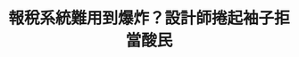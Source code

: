 ---
layout: post
title: "報稅系統難用到爆炸？設計師捲起袖子拒當酸民"
tags:
  - "資訊系統"
  - "財政"
  - "公私協力"
id: 7
thumbnail: "/images/post/7/1ihCJaDoRi91kt1RUoVXURzLxKgkEuCJ-.jpg"
description: "開放政府第7次協作會議 「報稅軟體難用到爆炸」"
color: "Blue"
publish: "false"
departments:
  - "內政部"
  - "金管會"
  - "財政部"
cover:
  link: ""
introduction:
  content: "報稅系統長久以來問題眾多，不能在Mac 上報稅，桌機介面雖已上架多年，有報稅經驗的公民還能透過民間部落格教學漸漸熟悉報稅介面與流程，但對於每年眾多的首報族，仍是一大挑戰。每當到了報稅季節，報稅菜鳥們總是得花好多時間去重新適應學習。在這個數位科技發達的年代，大眾對於軟體介面的美感、舒適感已經無法再容忍。設計師卓致遠在一次午餐時，一邊滑著手機一遍看著勇路上酸民的怨聲載道，想著，我們可不可以不只是當酸民？於是他捲起袖子，主動到國發會公共政策參與平台提案，提案名稱為驚悚的「報稅系統難用到爆炸」，雖未達五千人連署門檻，財政部開放政府聯絡人楊金亨專員主動將此案上提到功放政府每月月會，在月會中此案經過楊專員的努力，高票當選，接續舉辦一連串的協作會議，邀集各方利害關係人一同盤點問題，集思廣益，設計更友善的報稅介面。"
  image: ""
join:
  type: "提"
  image: "/images/post/7/1vglhYIPwTNYQ2KWJpE-m2QPlfQ43grFo.jpg"
embed:
  - type: "mind_map"
    links:
      - "https://miro.com/app/live-embed/o9J_k0Cimjc=/?moveToViewport=-8329,8229,7712,3975&amp;embedAutoplay=true"
  - type: "live"
    links:
      - "https://www.youtube.com/watch?v=PFQm-8cdgAc"
  - type: "transcript"
    links:
      - "https://sayit.pdis.nat.gov.tw/2017-05-19-%E9%96%8B%E6%94%BE%E6%94%BF%E5%BA%9C%E8%81%AF%E7%B5%A1%E4%BA%BA%E7%AC%AC%E4%B8%83%E6%AC%A1%E5%8D%94%E4%BD%9C%E6%9C%83%E8%AD%B0"
pictures:
---